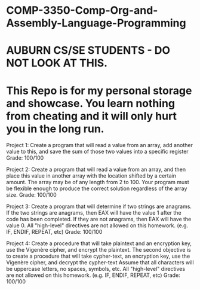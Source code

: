 # COMP-3350-Comp-Org-and-Assembly-Language-Programming
# AUBURN CS/SE STUDENTS - DO NOT LOOK AT THIS. 
# This Repo is for my personal storage and showcase. You learn nothing from cheating and it will only hurt you in the long run.

Project 1: Create a program that will read a value from an array, add another value to this, and save the sum of those two values into a specific register
Grade: 100/100

Project 2: Create a program that will read a value from an array, and then place this value in another array with the location shifted by a certain amount. 
The array may be of any length from 2 to 100. Your program must be flexible enough to produce the correct solution regardless of the array size. 
Grade: 100/100

Project 3: Create a program that will determine if two strings are anagrams. If the two strings are anagrams, then EAX will have the value 1 after the code has been completed.
If they are not anagrams, then EAX will have the value 0. All "high-level" directives are not allowed on this homework. (e.g. IF, ENDIF, REPEAT, etc)
Grade: 100/100

Project 4: Create a procedure that will take plaintext and an encryption key, use the Vigenère cipher, and encrypt the plaintext. 
The second objective is to create a procedure that will take cypher-text, an encryption key, use the Vigenère cipher, and decrypt the cypher-text
Assume that all characters will be uppercase letters, no spaces, symbols, etc. All "high-level" directives are not allowed on this homework. (e.g. IF, ENDIF, REPEAT, etc)
Grade: 100/100
